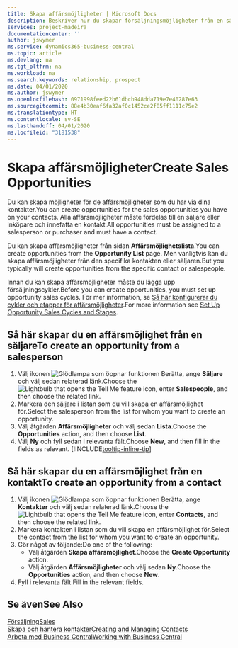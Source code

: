 ```yaml
---
title: Skapa affärsmöjligheter | Microsoft Docs
description: Beskriver hur du skapar försäljningsmöjligheter från en säljare eller kontakt i Business Central.
services: project-madeira
documentationcenter: ''
author: jswymer
ms.service: dynamics365-business-central
ms.topic: article
ms.devlang: na
ms.tgt_pltfrm: na
ms.workload: na
ms.search.keywords: relationship, prospect
ms.date: 04/01/2020
ms.author: jswymer
ms.openlocfilehash: 0971998feed22b61dbcb948dda719e7e40287e63
ms.sourcegitcommit: 88e4b30eaf6fa32af0c1452ce2f85ff1111c75e2
ms.translationtype: HT
ms.contentlocale: sv-SE
ms.lasthandoff: 04/01/2020
ms.locfileid: "3181538"
---
```

# <a name="create-sales-opportunities"></a><span data-ttu-id="22b28-103">Skapa affärsmöjligheter</span><span class="sxs-lookup"><span data-stu-id="22b28-103">Create Sales Opportunities</span></span>
<span data-ttu-id="22b28-104">Du kan skapa möjligheter för de affärsmöjligheter som du har via dina kontakter.</span><span class="sxs-lookup"><span data-stu-id="22b28-104">You can create opportunities for the sales opportunities you have on your contacts.</span></span> <span data-ttu-id="22b28-105">Alla affärsmöjligheter måste fördelas till en säljare eller inköpare och innefatta en kontakt.</span><span class="sxs-lookup"><span data-stu-id="22b28-105">All opportunities must be assigned to a salesperson or purchaser and must have a contact.</span></span>

<span data-ttu-id="22b28-106">Du kan skapa affärsmöjligheter från sidan **Affärsmöjlighetslista**.</span><span class="sxs-lookup"><span data-stu-id="22b28-106">You can create opportunities from the **Opportunity List** page.</span></span> <span data-ttu-id="22b28-107">Men vanligtvis kan du skapa affärsmöjligheter från den specifika kontakten eller säljaren.</span><span class="sxs-lookup"><span data-stu-id="22b28-107">But you typically will create opportunities from the specific contact or salespeople.</span></span>

<span data-ttu-id="22b28-108">Innan du kan skapa affärsmöjligheter måste du lägga upp försäljningscykler.</span><span class="sxs-lookup"><span data-stu-id="22b28-108">Before you can create opportunities, you must set up opportunity sales cycles.</span></span> <span data-ttu-id="22b28-109">För mer information, se [Så här konfigurerar du cykler och etapper för affärsmöjligheter](marketing-how-setup-opportunity-sales-cycles-stages.md).</span><span class="sxs-lookup"><span data-stu-id="22b28-109">For more information see [Set Up Opportunity Sales Cycles and Stages](marketing-how-setup-opportunity-sales-cycles-stages.md).</span></span>

## <a name="to-create-an-opportunity-from-a-salesperson"></a><span data-ttu-id="22b28-110">Så här skapar du en affärsmöjlighet från en säljare</span><span class="sxs-lookup"><span data-stu-id="22b28-110">To create an opportunity from a salesperson</span></span>
1. <span data-ttu-id="22b28-111">Välj ikonen ![Glödlampa som öppnar funktionen Berätta](media/ui-search/search_small.png "Berätta vad du vill göra"), ange **Säljare** och välj sedan relaterad länk.</span><span class="sxs-lookup"><span data-stu-id="22b28-111">Choose the ![Lightbulb that opens the Tell Me feature](media/ui-search/search_small.png "Tell me what you want to do") icon, enter **Salespeople**, and then choose the related link.</span></span>
2. <span data-ttu-id="22b28-112">Markera den säljare i listan som du vill skapa en affärsmöjlighet för.</span><span class="sxs-lookup"><span data-stu-id="22b28-112">Select the salesperson from the list for whom you want to create an opportunity.</span></span>
3. <span data-ttu-id="22b28-113">Välj åtgärden **Affärsmöjligheter** och välj sedan **Lista**.</span><span class="sxs-lookup"><span data-stu-id="22b28-113">Choose the **Opportunities** action, and then choose **List**.</span></span>
4. <span data-ttu-id="22b28-114">Välj **Ny** och fyll sedan i relevanta fält.</span><span class="sxs-lookup"><span data-stu-id="22b28-114">Choose **New**, and then fill in the fields as relevant.</span></span> [!INCLUDE[tooltip-inline-tip](includes/tooltip-inline-tip_md.md)]  



## <a name="to-create-an-opportunity-from-a-contact"></a><span data-ttu-id="22b28-115">Så här skapar du en affärsmöjlighet från en kontakt</span><span class="sxs-lookup"><span data-stu-id="22b28-115">To create an opportunity from a contact</span></span>
1. <span data-ttu-id="22b28-116">Välj ikonen ![Glödlampa som öppnar funktionen Berätta](media/ui-search/search_small.png "Berätta vad du vill göra"), ange **Kontakter** och välj sedan relaterad länk.</span><span class="sxs-lookup"><span data-stu-id="22b28-116">Choose the ![Lightbulb that opens the Tell Me feature](media/ui-search/search_small.png "Tell me what you want to do") icon, enter **Contacts**, and then choose the related link.</span></span>
2. <span data-ttu-id="22b28-117">Markera kontakten i listan som du vill skapa en affärsmöjlighet för.</span><span class="sxs-lookup"><span data-stu-id="22b28-117">Select the contact from the list for whom you want to create an opportunity.</span></span>
3. <span data-ttu-id="22b28-118">Gör något av följande:</span><span class="sxs-lookup"><span data-stu-id="22b28-118">Do one of the following:</span></span>
   * <span data-ttu-id="22b28-119">Välj åtgärden **Skapa affärsmöjlighet**.</span><span class="sxs-lookup"><span data-stu-id="22b28-119">Choose the **Create Opportunity** action.</span></span>
   * <span data-ttu-id="22b28-120">Välj åtgärden **Affärsmöjligheter** och välj sedan **Ny**.</span><span class="sxs-lookup"><span data-stu-id="22b28-120">Choose the  **Opportunities** action, and then choose **New**.</span></span>
4. <span data-ttu-id="22b28-121">Fyll i relevanta fält.</span><span class="sxs-lookup"><span data-stu-id="22b28-121">Fill in the relevant fields.</span></span>

## <a name="see-also"></a><span data-ttu-id="22b28-122">Se även</span><span class="sxs-lookup"><span data-stu-id="22b28-122">See Also</span></span>
[<span data-ttu-id="22b28-123">Försäljning</span><span class="sxs-lookup"><span data-stu-id="22b28-123">Sales</span></span>](sales-manage-sales.md)  
[<span data-ttu-id="22b28-124">Skapa och hantera kontakter</span><span class="sxs-lookup"><span data-stu-id="22b28-124">Creating and Managing Contacts</span></span>](marketing-contacts.md)  
[<span data-ttu-id="22b28-125">Arbeta med Business Central</span><span class="sxs-lookup"><span data-stu-id="22b28-125">Working with Business Central</span></span>](ui-work-product.md)

